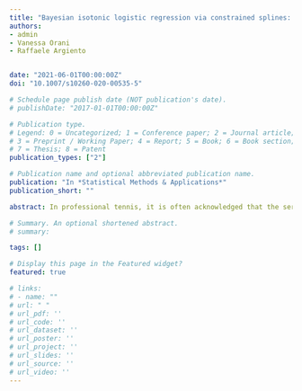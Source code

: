 ```yaml
---
title: "Bayesian isotonic logistic regression via constrained splines: an application to estimating the serve advantage in professional tennis"
authors:
- admin
- Vanessa Orani
- Raffaele Argiento


date: "2021-06-01T00:00:00Z"
doi: "10.1007/s10260-020-00535-5"

# Schedule page publish date (NOT publication's date).
# publishDate: "2017-01-01T00:00:00Z"

# Publication type.
# Legend: 0 = Uncategorized; 1 = Conference paper; 2 = Journal article;
# 3 = Preprint / Working Paper; 4 = Report; 5 = Book; 6 = Book section;
# 7 = Thesis; 8 = Patent
publication_types: ["2"]

# Publication name and optional abbreviated publication name.
publication: "In *Statistical Methods & Applications*"
publication_short: ""

abstract: In professional tennis, it is often acknowledged that the server has an initial advantage. Indeed, the majority of points are won by the server, making the serve one of the most important elements in this sport. In this paper, we focus on the role of the serve advantage in winning a point as a function of the rally length. We propose a Bayesian isotonic logistic regression model for the probability of winning a point on serve. In particular, we decompose the logit of the probability of winning via a linear combination of B-splines basis functions, with athlete-specific basis function coefficients. Further, we ensure the serve advantage decreases with rally length by imposing constraints on the spline coefficients. We also consider the rally ability of each player, and study how the different types of court may impact on the player’s rally ability. We apply our methodology to a Grand Slam singles matches dataset.

# Summary. An optional shortened abstract.
# summary: 

tags: []

# Display this page in the Featured widget?
featured: true

# links:
# - name: ""
# url: " "
# url_pdf: ''
# url_code: ''
# url_dataset: ''
# url_poster: ''
# url_project: ''
# url_slides: ''
# url_source: ''
# url_video: ''
---
```






